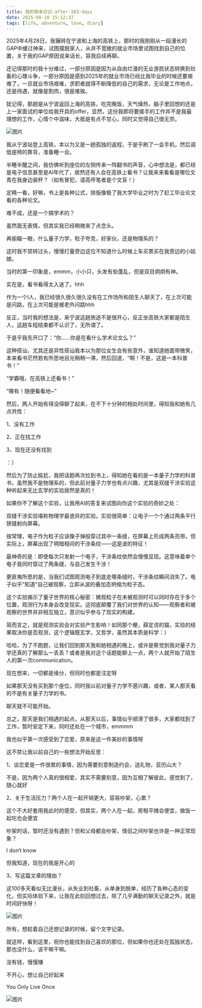 ```yaml
---
title: 我的脱单日记-after-103-days
date: 2025-08-10 15:12:37
tags: [life, adventure, love, diary]
---
```

2025年4月28日，我辗转在宁波和上海的高铁上，那时的我刚刚从一段漫长的GAP中缓过神来，试图摆脱家人，从并不宽敞的就业市场里试图找到自己的位置，关于我的GAP原因说来话长，容我后续再聊。

还记得那时的我十分难过，一部分原因是因为从自由烂漫的无业游民状态转换到社畜的心理斗争，一部分原因是感到2025年的就业市场已经比我毕业的时候还要艰难了，一旦就业市场艰难，求职者就得不断降低的自己的需求，无论是工作地点，还是待遇，就像是割肉，很是难挨。

犹记得，那趟是从宁波返回上海的高铁，吃完晚饭，天气燥热，脑子里回想的还是上一家面试的单位给我开具的offer，显然，这份我即将要接手的工作并不是我最理想的工作，心情个中滋味，大抵是有点不甘心，同时又觉得自己很无奈。

![图片](https://mmbiz.qpic.cn/sz_mmbiz_jpg/Mo07mvRzpjFaXVlTibbt2PT43ibeUxQbY9cczh9lAPa0OxPRVctdfoDr04mybqKvslguoJ9CibQHfhD0l9wLeoibKA/640?wx_fmt=jpeg&from=appmsg&tp=webp&wxfrom=5&wx_lazy=1)

我从宁波站登上高铁，本以为又是一趟孤独的返程，于是乎刷了一会手机，然后调低座椅的靠背，准备睡一会。

半睡半醒之间，我仿佛听到座位的左侧传来一阵翻书的声音，心中想法是，都已经是电子信息甚至是AI年代了，居然还有人会在高铁上看书？让我来来看看是哪位文青在我身边装杯？（如有冒犯，请高呼笔者是个文盲！）

定睛一看，好嘛，书上是各种公式，排版像极了我大学毕业之时为了赶工毕业论文看的各种论文。

难不成，还是一个搞学术的？

虽然面无表情，但其实我已经稍微来了点念头。

再偷瞄一眼，什么量子力学，粒子夸克，好家伙，还是物理系的？

这时我不禁转过头，慢慢打量旁边这位不知道什么时候上车买票买在我旁边的小姑娘。

当时的第一印象是，emmm，小小只，头发有些蓬乱，但是双目炯炯有神。

实在是，看书看得太入迷了。hhh

作为一个I人，我已经很久很久很久没有在工作场所和陌生人聊天了，在上次可能是问路，在上次可能是被老外问路hhh

反正，当时我的想法是，来宁波这趟旅途不是很开心，反正坐高铁大家都是陌生人，这趟车程结束都不认识了，无所谓了。

于是乎我先开口了：“你……你是在看什么学术论文么？”

这种搭讪，尤其还是异性搭讪我本以为那位女生会有些意外，谁知道她面带微笑，本来看书茫然若有所思地目光稍稍一滞，然后回道，“啊！不是，这是一本科普书！”

“学霸哦，在高铁上还看书！”

“哪有！随便看看地~”

然后，两人开始有得没得聊了起来，在不下十分钟的相处时间里，得知我和她有几点共性：

1、没有工作

2、正在找工作

3、现在还没有找到

：）

然后为了防止尴尬，我把话题再次拉到书上，得知她在看的是一本量子力学的科普书，虽然我不是物理系的，但此前对量子力学也有点兴趣，尤其是双缝干涉实验这种听起来无比玄学的实验居然是真的！

如果你不了解这个实验，让我用AI的答复来试图向你这个实验的奇妙之处：

双缝干涉实验堪称物理学最诡异的实验。实验很简单：让电子一个个通过两条平行狭缝射向屏幕。

按常理，电子作为粒子应该像子弹般穿过其中一条缝，在屏幕上形成两条亮带。但实际上，屏幕出现了明暗相间的干涉条纹——这是波的特征！

最神奇的是：即使每次只发射一个电子，干涉条纹依然会慢慢显现。这意味着单个电子竟同时穿过了两条缝，与自己发生干涉！

更匪夷所思的是，当我们试图观测电子到底走哪条缝时，干涉条纹瞬间消失了。电子似乎"知道"自己被观察，立即从波的叠加态坍缩为粒子态。

这个实验揭示了量子世界的核心秘密：微观粒子在未被观测时可以同时存在于多个位置，观测行为本身会改变现实。这彻底颠覆了我们对世界的认知——观察者和被观察的世界并非相互独立，意识似乎参与了现实的构建。

简而言之，就是观测实验会对实验产生影响！如同那个梗，薛定谔的猫，实验的结果取决你是否观测，这个逻辑既玄学，又哲学，虽然其本质是科学：）

哈哈，为了不跑题，让我们回到那天我和她相遇的晚上，或许是察觉到我对量子力学还真的了解那么一丢丢？或者是我对这个话题能聊上一点，两个人就开始了陌生人的第一次communication。

现在想来，一切都是缘分，但同时也都是注定呀

如果那天没有买到那个座位，同时我以前对量子力学不感兴趣，或者，某人那天看的不是有关量子力学的书。

聊天就不可能开始。

总之，那天是我们相遇的起点，从那天以后，事情似乎顺滑了很多，大家都找到了工作，暂时安定下来，同时还处在一个城市，emmmm

我也似乎第一次感受到了恋爱，原来是这一件美妙的事情呀

这不禁让我以前自己的一些想法开始反思：

1、谈恋爱是一件很累的事情，因为需要刻意制造约会，送礼物，亚历山大？

不是，因为两个人真的很相爱，其实不需要刻意，因为互相了解彼此，感觉到了，随心就好

2、关于生活压力？两个人在一起开销更大，容易吵架，心累？

这个不大好套用我此时的感受，但其实，两个人在一起，房租平摊会便宜，做饭一起吃也会便宜

吵架的话，暂时还没有遇到？但和父母都会吵架，情侣之间吵架也许是一种正常现象？

I don‘t know

但我知道，现在的我是开心的

3、写这篇文章的理由？

这100多天看似无比漫长，从失业到社畜，从单身到脱单，经历了各种心态的变化，但实际体验下来，让我在此刻回想过去，除了几乎满勤的聊天记录之外，就是时间好快呀！

![图片](https://mmbiz.qpic.cn/sz_mmbiz_jpg/Mo07mvRzpjFaXVlTibbt2PT43ibeUxQbY9PJpeccAeP4T8VR2uYnSPQRglMhsAcmKQhEe4HOMojCTRPggCcJ0YuQ/640?wx_fmt=jpeg&tp=webp&wxfrom=5&wx_lazy=1)

所有，想趁着自己还想记录的时候，留个文字记录。

就这样，看到这里，祝你也能找到自己喜欢的那位，但如果你也还处在孤独状态，那也没什么，该干嘛干嘛。

没有钱，慢慢赚

不开心，想让自己好起来

You Only Live Once

![图片](https://mmbiz.qpic.cn/sz_mmbiz_jpg/Mo07mvRzpjFaXVlTibbt2PT43ibeUxQbY9HfEydKAl88gz1g2tVzSPS0GEw2JOraQj4Laz8icVUDlRkFI7vIYFYtg/640?wx_fmt=jpeg&from=appmsg&tp=webp&wxfrom=5&wx_lazy=1)